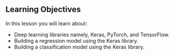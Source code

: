 ## Learning Objectives
In this lesson you will learn about:

+ Deep learning libraries namely, Keras, PyTorch, and TensorFlow.
+ Building a regression model using the Keras library.
+ Building a classification model using the Keras library.
